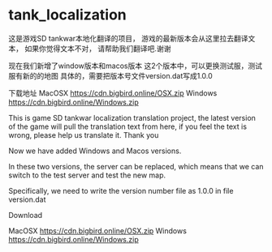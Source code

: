 # tank_localization
这是游戏SD tankwar本地化翻译的项目，
游戏的最新版本会从这里拉去翻译文本，
如果你觉得文本不对，
请帮助我们翻译吧.谢谢

现在我们新增了window版本和macos版本
这2个版本中，可以更换测试服，测试服有新的的地图
具体的，需要把版本号文件version.dat写成1.0.0

下载地址
MacOSX 
https://cdn.bigbird.online/OSX.zip
Windows 
https://cdn.bigbird.online/Windows.zip

This is game SD tankwar localization translation project, the latest version of the game will pull the translation text from here, if you feel the text is wrong, please help us translate it. Thank you

Now we have added Windows and Macos versions.

In these two versions, the server can be replaced, which means that we can switch to the test server and test the new map.

Specifically, we need to write the version number file as 1.0.0 in file version.dat

Download

MacOSX 
https://cdn.bigbird.online/OSX.zip
Windows 
https://cdn.bigbird.online/Windows.zip
